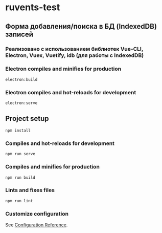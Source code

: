 # ruvents-test

## Форма добавления/поиска в БД (IndexedDB) записей 
### Реализовано с использованием библиотек Vue-CLI, Electron, Vuex, Vuetify, idb (для работы с IndexedDB)

### Electron compiles and minifies for production
```
electron:build
```

### Electron compiles and hot-reloads for development
```
electron:serve
```

## Project setup
```
npm install
```

### Compiles and hot-reloads for development
```
npm run serve
```

### Compiles and minifies for production
```
npm run build
```

### Lints and fixes files
```
npm run lint
```

### Customize configuration
See [Configuration Reference](https://cli.vuejs.org/config/).

